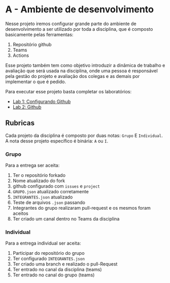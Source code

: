 # A - Ambiente de desenvolvimento

Nesse projeto iremos configurar grande parte do ambiente de desenvolvimento a ser utilizado por toda a disciplina, que é composto basicamente pelas ferramentas:

1. Repositório github
1. Teams
1. Actions

Esse projeto também tem como objetivo introduzir a dinâmica de trabalho e avaliação que será usada na disciplina, onde uma pessoa é responsável pela gestão do projeto e avaliação dos colegas e as demais por implementar o que é pedido.

Para executar esse projeto basta completar os laboratórios: 

- [Lab 1: Configurando Github](/Z01.1/A-Ambiente-Lab-1)
- [Lab 2: Github](/Z01.1/A-Ambiente-Lab-2)

## Rubricas

Cada projeto da disciplina é composto por duas notas: `Grupo` E `Individual`. A nota desse projeto específico é binária: `A` ou `I`.

### Grupo

Para a entrega ser aceita:

1. Ter o repositório forkado
1. Nome atualizado do fork
1. github configurado com `issues` e `project`
1. `GRUPO.json` atualizado corretamente
1. `INTEGRANTES.json` atualizado
1. Teste de arquivos `.json` passando
1. Integrantes do grupo realizaram pull-request e os mesmos foram aceitos
1. Ter criado um canal dentro no Teams da disciplina

### Individual

Para a entrega individual ser aceita:

1. Participar do repositório do grupo
1. Ter configurado `INTEGRANTES.json`
1. Ter criado uma branch e realizado o pull-Request
1. Ter entrado no canal da disciplina (teams)
1. Ter entrado no canal do grupo (teams)
